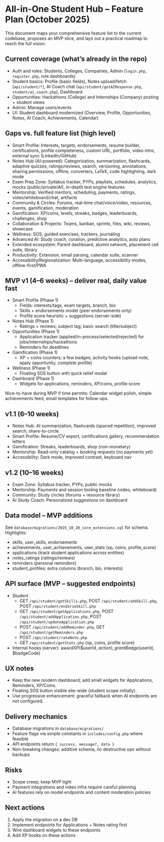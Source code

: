 # All-in-One Student Hub – Feature Plan (October 2025)

This document maps your comprehensive feature list to the current codebase, proposes an MVP slice, and lays out a practical roadmap to reach the full vision.

## Current coverage (what’s already in the repo)

- Auth and roles: Students, Colleges, Companies, Admin (`login.php`, `register.php`, role dashboards)
- Student basics: Profile (basic fields), Notes upload/fetch (`api/student/*`), AI Coach chat (`api/student/getAIResponse.php`, `student/ai_coach.php`), Dashboard
- Opportunities: Hackathons (College) and Internships (Company) posting + student views
- Admin: Manage users/events
- UI: Student dashboard modernized (Overview, Profile, Opportunities, Notes, AI Coach, Achievements, Calendar)

## Gaps vs. full feature list (high level)

- Smart Profile: Interests, targets, endorsements, resume builder, certifications, profile completeness, custom URL, portfolio, video intro, external sync (LinkedIn/GitHub)
- Notes Hub (AI-powered): Categorization, summarization, flashcards, adaptive quizzes, ratings/reviews, search, versioning, annotations, sharing permissions, offline, converters, LaTeX, code highlighting, dark mode
- Exam Prep Zone: Syllabus tracker, PYPs, playlists, schedules, analytics, mocks (public/private/AI), in-depth test engine features
- Mentorship: Verified mentors, scheduling, payments, ratings, video/whiteboard/chat, artifacts
- Community & Circles: Forums, real-time chat/voice/video, resources, events, gamification, moderation
- Gamification: XP/coins, levels, streaks, badges, leaderboards, challenges, shop
- Collaboration & Projects: Teams, kanban, sprints, files, wiki, reviews, showcase
- Wellness: SOS, guided exercises, trackers, journaling
- Advanced AI: Study coach, curation, predictive analytics, auto plans
- Extended ecosystem: Parent dashboard, alumni network, placement cell suite, library
- Productivity: Extension, email parsing, calendar suite, scanner
- Accessibility/Regionalization: Multi-language, accessibility modes, offline-first/PWA

## MVP v1 (4–6 weeks) – deliver real, daily value fast

- Smart Profile (Phase 1)
  - Fields: interests/tags, exam targets, branch, bio
  - Skills + endorsements model (peer endorsements only)
  - Profile score heuristic + suggestions (server-side)
- Notes Hub (Phase 1)
  - Ratings + reviews; subject tag; basic search (title/subject)
- Opportunities (Phase 1)
  - Application tracker (applied/in-process/selected/rejected) for jobs/internships/hackathons
  - Reminders for deadlines
- Gamification (Phase 1)
  - XP + coins counters; a few badges; activity hooks (upload note, apply opportunity, complete profile)
- Wellness (Phase 1)
  - Floating SOS button with quick relief modal
- Dashboard (Phase 1)
  - Widgets for applications, reminders, XP/coins, profile score

Nice-to-have during MVP if time permits: Calendar widget polish, simple achievements feed, email templates for follow-ups.

## v1.1 (6–10 weeks)
- Notes Hub: AI summarization, flashcards (spaced repetition), improved search; share-to-circle
- Smart Profile: Resume/CV export, certifications gallery, recommendation letters
- Gamification: Streaks, leaderboards, shop (non-monetary)
- Mentorship: Read-only catalog + booking requests (no payments yet)
- Accessibility: Dark mode, improved contrast, keyboard nav

## v1.2 (10–16 weeks)
- Exam Zone: Syllabus tracker, PYPs, public mocks
- Mentorship: Payments and session tooling baseline (video, whiteboard)
- Community: Study circles (forums + resource library)
- AI Study Coach: Personalized suggestions on dashboard

## Data model – MVP additions

See `database/migrations/2025_10_28_core_extensions.sql` for schema. Highlights:

- skills, user_skills, endorsements
- achievements, user_achievements, user_stats (xp, coins, profile_score)
- applications (track student applications across entities)
- notes_ratings (ratings/reviews)
- reminders (personal reminders)
- student_profiles: extra columns (branch, bio, interests)

## API surface (MVP – suggested endpoints)

- Student
  - GET `/api/student/getSkills.php`, POST `/api/student/addSkill.php`, POST `/api/student/endorseSkill.php`
  - GET `/api/student/getApplications.php`, POST `/api/student/addApplication.php`, POST `/api/student/updateApplication.php`
  - POST `/api/student/addReminder.php`, GET `/api/student/getReminders.php`
  - POST `/api/student/rateNote.php`
  - GET `/api/student/getStats.php` (xp, coins, profile score)
- Internal hooks (server): awardXP($userId, $action), grantBadge($userId, $badgeCode)

## UX notes

- Keep the new modern dashboard; add small widgets for Applications, Reminders, XP/Coins.
- Floating SOS button visible site-wide (student scope initially).
- Use progressive enhancement: graceful fallback when AI endpoints are not configured.

## Delivery mechanics

- Database migrations in `database/migrations/`
- Feature flags via simple constants in `includes/config.php` where feasible
- API endpoints return `{ success, message?, data }`
- Non-breaking changes: additive schema, no destructive ops without backups

## Risks

- Scope creep; keep MVP tight
- Payment integrations and video infra require careful planning
- AI features rely on model endpoints and content moderation policies

## Next actions

1) Apply the migration on a dev DB
2) Implement endpoints for Applications + Notes rating first
3) Wire dashboard widgets to these endpoints
4) Add XP hooks on these actions
